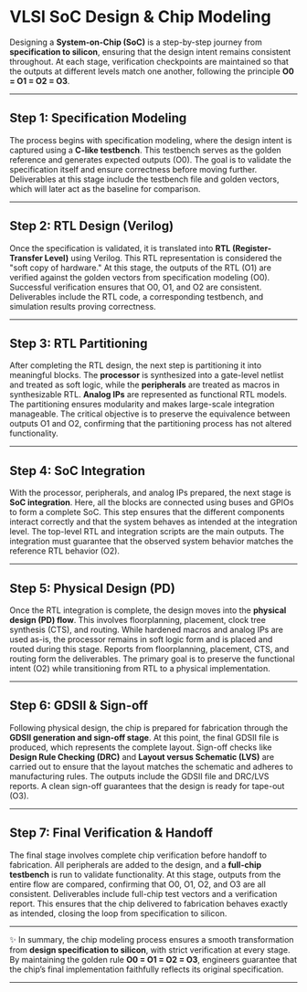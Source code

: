 
# VLSI SoC Design & Chip Modeling

Designing a **System-on-Chip (SoC)** is a step-by-step journey from **specification to silicon**, ensuring that the design intent remains consistent throughout. At each stage, verification checkpoints are maintained so that the outputs at different levels match one another, following the principle **O0 = O1 = O2 = O3**.

---

## Step 1: Specification Modeling

The process begins with specification modeling, where the design intent is captured using a **C-like testbench**. This testbench serves as the golden reference and generates expected outputs (O0). The goal is to validate the specification itself and ensure correctness before moving further. Deliverables at this stage include the testbench file and golden vectors, which will later act as the baseline for comparison.

---

## Step 2: RTL Design (Verilog)

Once the specification is validated, it is translated into **RTL (Register-Transfer Level)** using Verilog. This RTL representation is considered the "soft copy of hardware." At this stage, the outputs of the RTL (O1) are verified against the golden vectors from specification modeling (O0). Successful verification ensures that O0, O1, and O2 are consistent. Deliverables include the RTL code, a corresponding testbench, and simulation results proving correctness.

---

## Step 3: RTL Partitioning

After completing the RTL design, the next step is partitioning it into meaningful blocks. The **processor** is synthesized into a gate-level netlist and treated as soft logic, while the **peripherals** are treated as macros in synthesizable RTL. **Analog IPs** are represented as functional RTL models. The partitioning ensures modularity and makes large-scale integration manageable. The critical objective is to preserve the equivalence between outputs O1 and O2, confirming that the partitioning process has not altered functionality.

---

## Step 4: SoC Integration

With the processor, peripherals, and analog IPs prepared, the next stage is **SoC integration**. Here, all the blocks are connected using buses and GPIOs to form a complete SoC. This step ensures that the different components interact correctly and that the system behaves as intended at the integration level. The top-level RTL and integration scripts are the main outputs. The integration must guarantee that the observed system behavior matches the reference RTL behavior (O2).

---

## Step 5: Physical Design (PD)

Once the RTL integration is complete, the design moves into the **physical design (PD) flow**. This involves floorplanning, placement, clock tree synthesis (CTS), and routing. While hardened macros and analog IPs are used as-is, the processor remains in soft logic form and is placed and routed during this stage. Reports from floorplanning, placement, CTS, and routing form the deliverables. The primary goal is to preserve the functional intent (O2) while transitioning from RTL to a physical implementation.

---

## Step 6: GDSII & Sign-off

Following physical design, the chip is prepared for fabrication through the **GDSII generation and sign-off stage**. At this point, the final GDSII file is produced, which represents the complete layout. Sign-off checks like **Design Rule Checking (DRC)** and **Layout versus Schematic (LVS)** are carried out to ensure that the layout matches the schematic and adheres to manufacturing rules. The outputs include the GDSII file and DRC/LVS reports. A clean sign-off guarantees that the design is ready for tape-out (O3).

---

## Step 7: Final Verification & Handoff

The final stage involves complete chip verification before handoff to fabrication. All peripherals are added to the design, and a **full-chip testbench** is run to validate functionality. At this stage, outputs from the entire flow are compared, confirming that O0, O1, O2, and O3 are all consistent. Deliverables include full-chip test vectors and a verification report. This ensures that the chip delivered to fabrication behaves exactly as intended, closing the loop from specification to silicon.

---

✨ In summary, the chip modeling process ensures a smooth transformation from **design specification to silicon**, with strict verification at every stage. By maintaining the golden rule **O0 = O1 = O2 = O3**, engineers guarantee that the chip’s final implementation faithfully reflects its original specification.

---